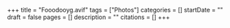 +++
title = "Fooodooyg.avif"
tags = ["Photos"]
categories = []
startDate = ""
draft = false
pages = []
description = ""
citations = []
+++
